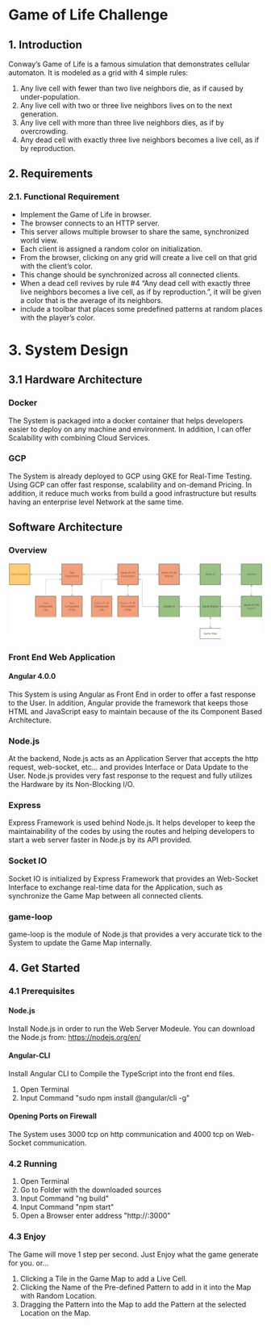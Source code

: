 # Game of Life Challenge
## 1. Introduction
Conway’s Game of Life is a famous simulation that demonstrates cellular automaton. It is modeled as a grid with 4 simple rules:
1. Any live cell with fewer than two live neighbors die, as if caused by under-population.
2. Any live cell with two or three live neighbors lives on to the next generation.
3. Any live cell with more than three live neighbors dies, as if by overcrowding.
4. Any dead cell with exactly three live neighbors becomes a live cell, as if by reproduction.
## 2. Requirements
### 2.1. Functional Requirement
* Implement the Game of Life in browser.
* The browser connects to an HTTP server.
* This server allows multiple browser to share the same, synchronized world view.
* Each client is assigned a random color on initialization.
* From the browser, clicking on any grid will create a live cell on that grid with the client’s color.
* This change should be synchronized across all connected clients.
* When a dead cell revives by rule #4 “Any dead cell with exactly three live neighbors becomes a live cell, as if by reproduction.”, it will be given a color that is the average of its neighbors.
* include a toolbar that places some predefined patterns at random places with the player’s color.
# 3. System Design
## 3.1 Hardware Architecture
### Docker
The System is packaged into a docker container that helps developers easier to deploy on any machine and environment. In addition, I can offer Scalability with combining Cloud Services.
### GCP
The System is already deployed to GCP using GKE for Real-Time Testing. Using GCP can offer fast response, scalability and on-demand Pricing. In addition, it reduce much works from build a good infrastructure but results having an enterprise level Network at the same time.
## Software Architecture
### Overview
![Image of Software Architecture](doc/SoftwareArchitecture.png)
### Front End Web Application
#### Angular 4.0.0
This System is using Angular as Front End in order to offer a fast response to the User. In addition, Angular provide the framework that keeps those HTML and JavaScript easy to maintain because of the its Component Based Architecture.
### Node.js
At the backend, Node.js acts as an Application Server that accepts the http request, web-socket, etc... and provides Interface or Data Update to the User. Node.js provides very fast response to the request and fully utilizes the Hardware by its Non-Blocking I/O.
### Express
Express Framework is used behind Node.js. It helps developer to keep the maintainability of the codes by using the routes and helping developers to start a web server faster in Node.js by its API provided.
### Socket IO
Socket IO is initialized by Express Framework that provides an Web-Socket Interface to exchange real-time data for the Application, such as synchronize the Game Map between all connected clients.
### game-loop
game-loop is the module of Node.js that provides a very accurate tick to the System to update the Game Map internally.
## 4. Get Started
### 4.1 Prerequisites
#### Node.js
Install Node.js in order to run the Web Server Modeule.
You can download the Node.js from: https://nodejs.org/en/
#### Angular-CLI
Install Angular CLI to Compile the TypeScript into the front end files.
1. Open Terminal
2. Input Command "sudo npm install @angular/cli -g"
#### Opening Ports on Firewall
The System uses 3000 tcp on http communication and 4000 tcp on Web-Socket communication.
### 4.2 Running
1. Open Terminal
2. Go to Folder with the downloaded sources
3. Input Command "ng build"
4. Input Command "npm start"
5. Open a Browser enter address "http://<your IP or domain>:3000"
### 4.3 Enjoy
The Game will move 1 step per second. Just Enjoy what the game generate for you. or...
1. Clicking a Tile in the Game Map to add a Live Cell.
2. Clicking the Name of the Pre-defined Pattern to add in it into the Map with Random Location.
3. Dragging the Pattern into the Map to add the Pattern at the selected Location on the Map.
